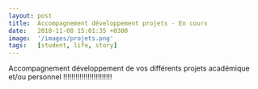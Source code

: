 ```yaml
---
layout: post
title:  Accompagnement développement projets - En cours
date:   2018-11-08 15:01:35 +0300
image:  '/images/projets.png'
tags:   [student, life, story]
---
```

Accompagnement développement de vos différents projets académique et/ou personnel !!!!!!!!!!!!!!!!!!!!!!!!